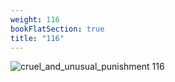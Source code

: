 ```yaml
---
weight: 116
bookFlatSection: true
title: "116"
---
```


![cruel_and_unusual_punishment 116 ](../../jpg/cup_116.jpg)


